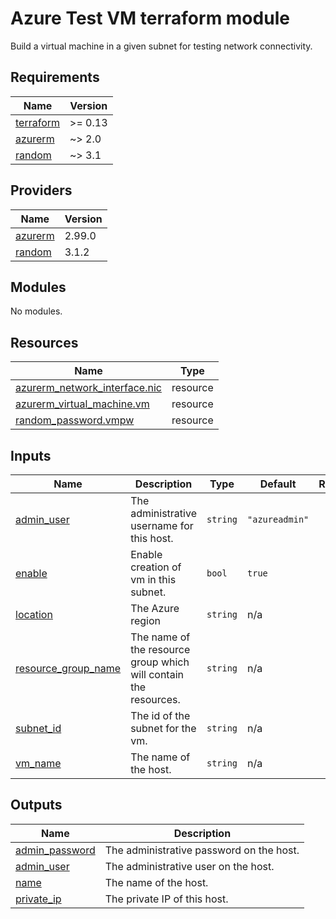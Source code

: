 # Azure Test VM terraform module

Build a virtual machine in a given subnet for testing network connectivity.

<!-- markdownlint-disable -->
<!-- BEGINNING OF PRE-COMMIT-TERRAFORM DOCS HOOK -->
## Requirements

| Name | Version |
|------|---------|
| <a name="requirement_terraform"></a> [terraform](#requirement\_terraform) | >= 0.13 |
| <a name="requirement_azurerm"></a> [azurerm](#requirement\_azurerm) | ~> 2.0 |
| <a name="requirement_random"></a> [random](#requirement\_random) | ~> 3.1 |

## Providers

| Name | Version |
|------|---------|
| <a name="provider_azurerm"></a> [azurerm](#provider\_azurerm) | 2.99.0 |
| <a name="provider_random"></a> [random](#provider\_random) | 3.1.2 |

## Modules

No modules.

## Resources

| Name | Type |
|------|------|
| [azurerm_network_interface.nic](https://registry.terraform.io/providers/hashicorp/azurerm/latest/docs/resources/network_interface) | resource |
| [azurerm_virtual_machine.vm](https://registry.terraform.io/providers/hashicorp/azurerm/latest/docs/resources/virtual_machine) | resource |
| [random_password.vmpw](https://registry.terraform.io/providers/hashicorp/random/latest/docs/resources/password) | resource |

## Inputs

| Name | Description | Type | Default | Required |
|------|-------------|------|---------|:--------:|
| <a name="input_admin_user"></a> [admin\_user](#input\_admin\_user) | The administrative username for this host. | `string` | `"azureadmin"` | no |
| <a name="input_enable"></a> [enable](#input\_enable) | Enable creation of vm in this subnet. | `bool` | `true` | no |
| <a name="input_location"></a> [location](#input\_location) | The Azure region | `string` | n/a | yes |
| <a name="input_resource_group_name"></a> [resource\_group\_name](#input\_resource\_group\_name) | The name of the resource group which will contain the resources. | `string` | n/a | yes |
| <a name="input_subnet_id"></a> [subnet\_id](#input\_subnet\_id) | The id of the subnet for the vm. | `string` | n/a | yes |
| <a name="input_vm_name"></a> [vm\_name](#input\_vm\_name) | The name of the host. | `string` | n/a | yes |

## Outputs

| Name | Description |
|------|-------------|
| <a name="output_admin_password"></a> [admin\_password](#output\_admin\_password) | The administrative password on the host. |
| <a name="output_admin_user"></a> [admin\_user](#output\_admin\_user) | The administrative user on the host. |
| <a name="output_name"></a> [name](#output\_name) | The name of the host. |
| <a name="output_private_ip"></a> [private\_ip](#output\_private\_ip) | The private IP of this host. |
<!-- END OF PRE-COMMIT-TERRAFORM DOCS HOOK -->
<!-- markdownlint-restore -->
